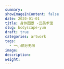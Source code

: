 ```yaml
---
summary:
showImageInContent: false
date: 2020-01-01
title: 身体图景 -云美术馆
slug: bodyscape-yun
draft: true
categories: artwork
tags:
  - 一小部分无限
image:
description:
weight:
---
```

